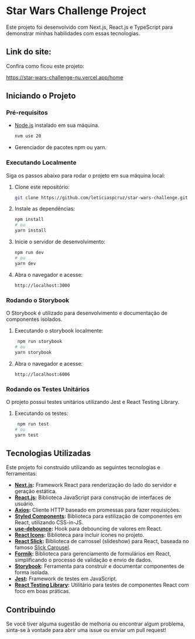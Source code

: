 # Star Wars Challenge Project

Este projeto foi desenvolvido com Next.js, React.js e TypeScript para demonstrar minhas habilidades com essas tecnologias.

## Link do site:

Confira como ficou este projeto:

https://star-wars-challenge-nu.vercel.app/home

## Iniciando o Projeto

### Pré-requisitos

- [Node.js](https://nodejs.org/) instalado em sua máquina.

    ```bash
    nvm use 20
    ```

- Gerenciador de pacotes npm ou yarn.

### Executando Localmente

Siga os passos abaixo para rodar o projeto em sua máquina local:

1. Clone este repositório:
    ```bash
    git clone https://github.com/leticiaspcruz/star-wars-challenge.git
    ```

2. Instale as dependências:
    ```bash
    npm install
    # ou
    yarn install
    ```

3. Inicie o servidor de desenvolvimento:
    ```bash
    npm run dev
    # ou
    yarn dev
    ```

4. Abra o navegador e acesse:
    ```
    http://localhost:3000
    ```

### Rodando o Storybook

O Storybook é utilizado para desenvolvimento e documentação de componentes isolados.

1. Executando o storybook localmente:
    ```bash
     npm run storybook
    # ou
    yarn storybook
    ```

2. Abra o navegador e acesse:
    ```
    http://localhost:6006
    ```

### Rodando os Testes Unitários

O projeto possui testes unitários utilizando Jest e React Testing Library.

1. Executando os testes:
    ```bash
     npm run test
    # ou
    yarn test
    ```



## Tecnologias Utilizadas

Este projeto foi construído utilizando as seguintes tecnologias e ferramentas:

- **[Next.js](https://nextjs.org/docs):** Framework React para renderização do lado do servidor e geração estática.
- **[React.js](https://react.dev/):** Biblioteca JavaScript para construção de interfaces de usuário.
- **[Axios](https://axios-http.com/):** Cliente HTTP baseado em promessas para fazer requisições.
- **[Styled Components](https://styled-components.com/docs):** Biblioteca para estilização de componentes em React, utilizando CSS-in-JS.
- **[use-debounce](https://www.npmjs.com/package/use-debounce):** Hook para debouncing de valores em React.
- **[React Icons](https://react-icons.github.io/react-icons/):** Biblioteca para incluir ícones no projeto.
- **[React Slick](https://react-slick.neostack.com/docs/get-started):** Biblioteca de carrossel (slideshow) para React, baseada no famoso [Slick Carousel](https://kenwheeler.github.io/slick/).
- **[Formik](https://formik.org/):** Biblioteca para gerenciamento de formulários em React, simplificando o processo de validação e envio de dados.
- **[Storybook](https://storybook.js.org/docs/react/get-started/introduction):** Ferramenta para construir e documentar componentes de forma isolada.
- **[Jest](https://jestjs.io/docs/getting-started):** Framework de testes em JavaScript.
- **[React Testing Library](https://testing-library.com/docs/react-testing-library/intro/):** Utilitário para testes de componentes React com foco em boas práticas.


## Contribuindo

Se você tiver alguma sugestão de melhoria ou encontrar algum problema, sinta-se à vontade para abrir uma issue ou enviar um pull request!
